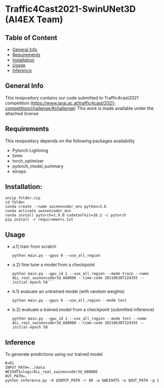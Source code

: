# Traffic4Cast2021-SwinUNet3D (AI4EX Team)

## Table of Content
* [General Info](#general-info)
* [Requirements](#requirements)
* [Installation](#installation)
* [Usage](#usage)
* [Inference](#inference)

## General Info
This resipository contains our code submitted to Traffic4cast2021 competition (https://www.iarai.ac.at/traffic4cast/2021-competition/challenge/#challenge)
This work is made available under the attached license

## Requirements
This resipository depends on the following packages availability
- Pytorch Lightning
- timm
- torch_optimizer
- pytorch_model_summary
- einops

## Installation:
```
unzip folder.zip
cd folder
conda create --name swinencoder_env python=3.6
conda activate swinencoder_env
conda install pytorch=1.9.0 cudatoolkit=10.2 -c pytorch
pip install -r requirements.txt
```

## Usage
- a.1) train from scratch
    ```
    python main.py --gpus 0 --use_all_region
    ```
- a.2) fine tune a model from a checkpoint
    ```
    python main.py --gpu_id 1 --use_all_region --mode train --name ALL_real_swinencoder3d_688080 --time-code 20210630T224355 --initial-epoch 58```
    
- b.1) evaluate an untrained model (with random weights)
    ```
    python main.py --gpus 0 --use_all_region --mode test
    ```
- b.2) evaluate a trained model from a checkpoint (submitted inference)
    ```
    python main.py --gpu_id 1 --use_all_region --mode test --name ALL_real_swinencoder3d_688080 --time-code 20210630T224355 --initial-epoch 58
    ```
 
## Inference
To generate predictions using our trained model
```
R=R1
INPUT_PATH=../data
WEIGHTS=logs/ALL_real_swinencoder3d_688080
OUT_PATH=.
python inference.py -d $INPUT_PATH -r $R -w $WEIGHTS -o $OUT_PATH -g 1
```
